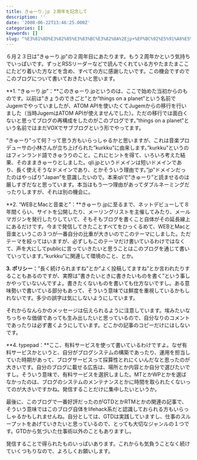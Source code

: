 ```yaml
---
title: きゅーり.jp ２周年を記念して
description: ''
date: '2008-06-22T13:46:25.000Z'
categories: []
keywords: []
slug: "%E3%81%8D%E3%82%85%E3%83%BC%E3%82%8A%2Ejp+%EF%BC%92%E5%91%A8%E5%B9%B4%E3%82%92%E8%A8%98%E5%BF%B5%E3%81%97%E3%81%A6"
---
```

６月２３日は”きゅーり.jp”の２周年目にあたります。もう２周年かという気持ちでいっぱいです。ずっとRSSリーダーなどで読んでくれている方やたまたまここにたどり着いた方などを含め、すべての方に感謝したいです。この機会ですのでこのブログについて書いておきたいと思います。

**1\. “きゅーり.jp”：**このきゅーり.jpというのは、ここで始めた当初からのものです。以前は”きょうのできごと”とか”things on a planet”という名前でJugemでやっていましたが、ATOM APIを使いたくてJugemからの移行を行いました（当時JugemはATOM APIが使えませんでした）。ただの移行では面白くないと思ってブログの再構成をしたのがこのブログです。”things on a planet”という名前ではまだVOXでサブブログという形でやってます。

“きゅーり”って何？って思う方もいらっしゃるかと思いますが、これは音楽プロデューサの小林さんが立ち上げられた”kurkku”に由来します。”kurkku”というのはフィンランド語できゅうりのこと。これにヒントを得て、いろいろ考えた結果、そのままきゅーりとしました。qli.jpというドメインは短いドメインであり、長く使えそうなドメインであり、とかそういう理由です。”jp”ドメインだったのはやっぱり”Japan”を意識したいので。本来qliで”きゅーり”と読ませるのは厳しすぎだなと思っています。本当はもう一つ理由があってダブルネーミングだったりしますが、それは別の機会に。

**2\. “WEBとMacと音楽と”：**きゅーり.jpに至るまで、ネットデビューして８年間くらい、サイトを公開したり、メーリングリストを主催してみたり、メールマガジンを発行したりしていて、そもそもブログを書くこと自体がその延長線上にあるだけです。今まで発信してきたことすべてをひっくるめて、WEBとMacと音楽というこの３つが一番自分の比重が大きいのでこのテーマにしました。ただテーマを絞ってはいますが、必ずしもこのテーマだけ書いているわけではなくて、声を大にしてpublicに言っていきたいと思うことはこのブログを通じて書いていっています。”kurkku”に関連して環境のこと、とか。

**3\. ポリシー：**”長く続けられますね”とか”よく投稿してますね”とか言われたりすることもあるのですが、実際は”書きたいときに書きたいものを書く”という事しかやっていないんですよ。書きたくないものを書いても仕方ないですし。ある意味勢いで書いている部分もあって、そういう意味では鮮度を重視しているかもしれないです。多少の誤字は気にしないようにしています。

それからなんらかのメッセージは伝えられるように注意しています。埃みたいなちっちゃな価値であっても生み出したいと思っているので、自分なりのコメントであったりは必ず書くようにしています。どこかの記事のコピーだけにはしないです。

**4\. typepad：**ここ、有料サービスを使って書いているわけですよ。なぜ有料サービスかというと、自分がブログシステムの構築であったり、運用を担当していた時期があって、ブログサービスって採算性とれにくいんだなと思ったのが大きいです。自分のブログに載せる広告は、場所とか内容とか自分で選びたいですし。そういう意味で、有料サービスを選択しました。MTとかWPとかを選ばなかったのは、ブログのシステムのメンテナンスとかに時間を取られたくないってのが大きいですかね。発信することだけに集中したいというか。

最後に、このブログで一番好評だったのがGTDとかRTMとかの関連の記事で、そういう意味ではこのブログ自体をlifehack系だと認識しておられる方もいらっしゃるかもしれませんね。自分としては、GTDは実践していますし、仕事のスループットをあげていきたいと思っているので、とっても大切なジャンルの１つです。GTDから気づいた仕事術以外のこともありますし。

発信することで得られたものいっぱいあります。これからも気負うことなく続けていくつもりなので、よろしくお願いします。